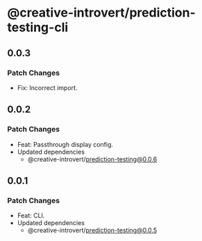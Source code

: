 # @creative-introvert/prediction-testing-cli

## 0.0.3

### Patch Changes

- Fix: Incorrect import.

## 0.0.2

### Patch Changes

- Feat: Passthrough display config.
- Updated dependencies
  - @creative-introvert/prediction-testing@0.0.6

## 0.0.1

### Patch Changes

- Feat: CLI.
- Updated dependencies
  - @creative-introvert/prediction-testing@0.0.5
